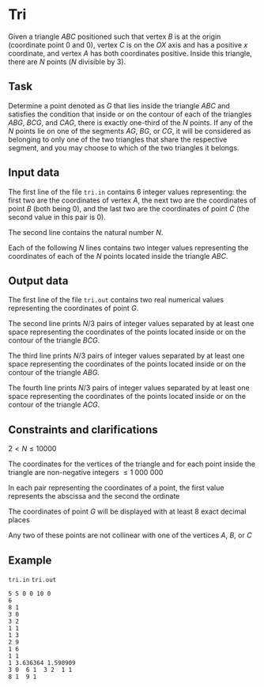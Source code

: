 # Tri

Given a triangle $ABC$ positioned such that vertex $B$ is at the origin (coordinate point $0$ and $0$), vertex $C$ is on the $OX$ axis and has a positive $x$ coordinate, and vertex $A$ has both coordinates positive. Inside this triangle, there are $N$ points ($N$ divisible by 3).

## Task

Determine a point denoted as $G$ that lies inside the triangle $ABC$ and satisfies the condition that inside or on the contour of each of the triangles $ABG$, $BCG$, and $CAG$, there is exactly one-third of the $N$ points. If any of the $N$ points lie on one of the segments $AG$, $BG$, or $CG$, it will be considered as belonging to only one of the two triangles that share the respective segment, and you may choose to which of the two triangles it belongs.

## Input data

The first line of the file `tri.in` contains $6$ integer values representing: the first two are the coordinates of vertex $A$, the next two are the coordinates of point $B$ (both being $0$), and the last two are the coordinates of point $C$ (the second value in this pair is $0$).

The second line contains the natural number $N$.

Each of the following $N$ lines contains two integer values representing the coordinates of each of the $N$ points located inside the triangle $ABC$.

## Output data

The first line of the file `tri.out` contains two real numerical values representing the coordinates of point $G$.

The second line prints $N/3$ pairs of integer values separated by at least one space representing the coordinates of the points located inside or on the contour of the triangle $BCG$.

The third line prints $N/3$ pairs of integer values separated by at least one space representing the coordinates of the points located inside or on the contour of the triangle $ABG$.

The fourth line prints $N/3$ pairs of integer values separated by at least one space representing the coordinates of the points located inside or on the contour of the triangle $ACG$.

## Constraints and clarifications

$2 < N \leq 10000$

The coordinates for the vertices of the triangle and for each point inside the triangle are non-negative integers $\leq 1\ 000\ 000$

In each pair representing the coordinates of a point, the first value represents the abscissa and the second the ordinate

The coordinates of point $G$ will be displayed with at least $8$ exact decimal places

Any two of these points are not collinear with one of the vertices $A$, $B$, or $C$

## Example

`tri.in` `tri.out`

```
5 5 0 0 10 0
6
8 1
3 0
3 2
1 1
1 3
2 9
1 6
1 1
1 3.636364 1.590909
3 0  6 1  3 2  1 1
8 1  9 1
```